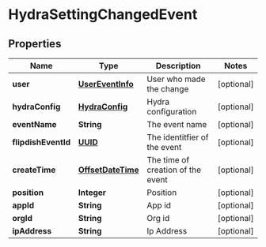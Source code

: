 
# HydraSettingChangedEvent

## Properties
Name | Type | Description | Notes
------------ | ------------- | ------------- | -------------
**user** | [**UserEventInfo**](UserEventInfo.md) | User who made the change |  [optional]
**hydraConfig** | [**HydraConfig**](HydraConfig.md) | Hydra configuration |  [optional]
**eventName** | **String** | The event name |  [optional]
**flipdishEventId** | [**UUID**](UUID.md) | The identitfier of the event |  [optional]
**createTime** | [**OffsetDateTime**](OffsetDateTime.md) | The time of creation of the event |  [optional]
**position** | **Integer** | Position |  [optional]
**appId** | **String** | App id |  [optional]
**orgId** | **String** | Org id |  [optional]
**ipAddress** | **String** | Ip Address |  [optional]




